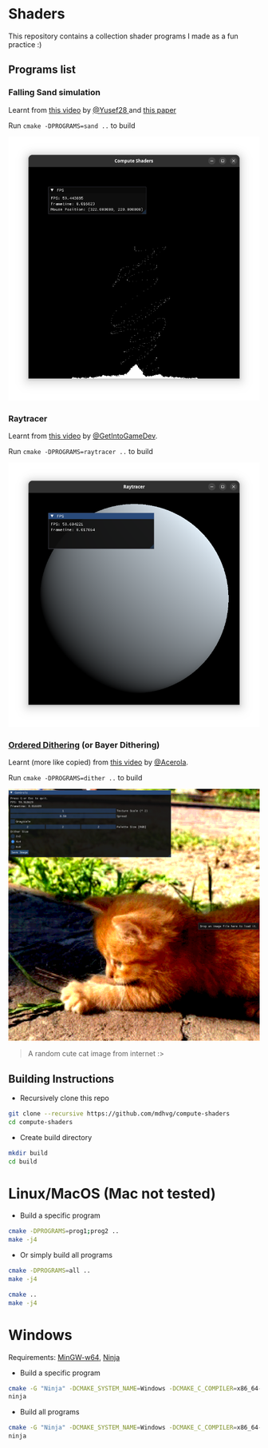 # Shaders

This repository contains a collection shader programs I made as a fun practice :)

## Programs list

### Falling Sand simulation

Learnt from [this video](https://youtu.be/8Tf18MMZ-5U) by [@Yusef28
](https://www.youtube.com/@Yusef28) and [this paper](https://arxiv.org/abs/2008.06341)

Run `cmake -DPROGRAMS=sand ..` to build

![falling sand preview](images/sand.png)

### Raytracer

Learnt from [this video](https://youtu.be/sVps_gqlrqQ) by [@GetIntoGameDev](https://www.youtube.com/@GetIntoGameDev).

Run `cmake -DPROGRAMS=raytracer ..` to build

![raytracer preview](images/raytracer.png)

### [Ordered Dithering](https://en.wikipedia.org/wiki/Ordered_dithering) (or Bayer Dithering)

Learnt (more like copied) from [this video](https://youtu.be/8wOUe32Pt-E) by [@Acerola](https://www.youtube.com/@Acerola_t).

Run `cmake -DPROGRAMS=dither ..` to build

![Dithering preview](images/dither.png)

> A random cute cat image from internet :>

## Building Instructions

- Recursively clone this repo

```bash
git clone --recursive https://github.com/mdhvg/compute-shaders
cd compute-shaders
```

- Create build directory

```bash
mkdir build
cd build
```

# Linux/MacOS (Mac not tested)

- Build a specific program

```bash
cmake -DPROGRAMS=prog1;prog2 ..
make -j4
```

- Or simply build all programs

```bash
cmake -DPROGRAMS=all ..
make -j4
```

```bash
cmake ..
make -j4
```

# Windows

Requirements: [MinGW-w64](https://www.mingw-w64.org/downloads/), [Ninja](https://ninja-build.org/)

- Build a specific program

```bash
cmake -G "Ninja" -DCMAKE_SYSTEM_NAME=Windows -DCMAKE_C_COMPILER=x86_64-w64-mingw32-gcc -DCMAKE_CXX_COMPILER=x86_64-w64-mingw32-g++ -DPROGRAMS=prog1;prog2 -B . -S ..
ninja
```

- Build all programs

```bash
cmake -G "Ninja" -DCMAKE_SYSTEM_NAME=Windows -DCMAKE_C_COMPILER=x86_64-w64-mingw32-gcc -DCMAKE_CXX_COMPILER=x86_64-w64-mingw32-g++ -B . -S ..
ninja
```
